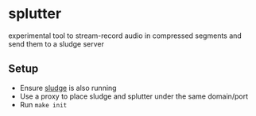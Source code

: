 # splutter

experimental tool to stream-record audio in compressed segments and send them to a sludge server

## Setup

-   Ensure [sludge](github.com/lowshow/sludge) is also running
-   Use a proxy to place sludge and splutter under the same domain/port
-   Run `make init`
